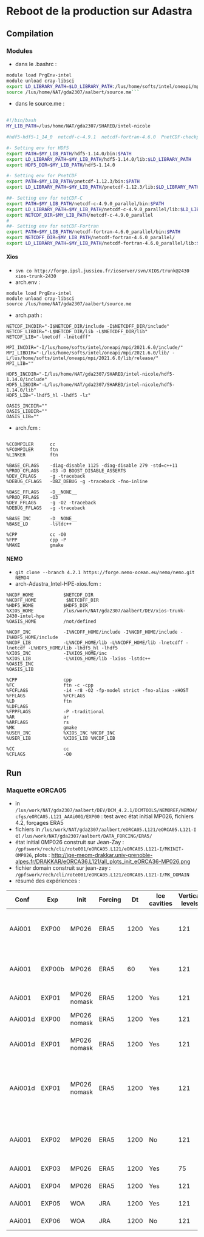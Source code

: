 # Reboot de la production sur Adastra

## Compilation

### Modules

- dans le .bashrc :

```bash
module load PrgEnv-intel
module unload cray-libsci
export LD_LIBRARY_PATH=$LD_LIBRARY_PATH:/lus/home/softs/intel/oneapi/mpi/2021.6.0/libfabric/lib:/lus/home/softs/intel/oneapi/mpi/2021.6.0/lib/:/lus/home/softs/intel/oneapi/mpi/2021.6.0/lib/release/
source /lus/home/NAT/gda2307/aalbert/source.me```
```

- dans le source.me :

``` bash
 
#!/bin/bash
MY_LIB_PATH=/lus/home/NAT/gda2307/SHARED/intel-nicole

#hdf5-hdf5-1_14_0  netcdf-c-4.9.1  netcdf-fortran-4.6.0  PnetCDF-checkpoint.1.12.3

#- Setting env for HDF5
export PATH=$MY_LIB_PATH/hdf5-1.14.0/bin:$PATH
export LD_LIBRARY_PATH=$MY_LIB_PATH/hdf5-1.14.0/lib:$LD_LIBRARY_PATH
export HDF5_DIR=$MY_LIB_PATH/hdf5-1.14.0

#- Setting env for PnetCDF
export PATH=$MY_LIB_PATH/pnetcdf-1.12.3/bin:$PATH
export LD_LIBRARY_PATH=$MY_LIB_PATH/pnetcdf-1.12.3/lib:$LD_LIBRARY_PATH

##- Setting env for netCDF-C
export PATH=$MY_LIB_PATH/netcdf-c-4.9.0_parallel/bin:$PATH
export LD_LIBRARY_PATH=$MY_LIB_PATH/netcdf-c-4.9.0_parallel/lib:$LD_LIBRARY_PATH
export NETCDF_DIR=$MY_LIB_PATH/netcdf-c-4.9.0_parallel
#
##- Setting env for netCDF-Fortran
export PATH=$MY_LIB_PATH/netcdf-fortran-4.6.0_parallel/bin:$PATH
export NETCDFF_DIR=$MY_LIB_PATH/netcdf-fortran-4.6.0_parallel/
export LD_LIBRARY_PATH=$MY_LIB_PATH/netcdf-fortran-4.6.0_parallel/lib:$LD_LIBRARY_PATH
```
#### Xios

  - ```svn co http://forge.ipsl.jussieu.fr/ioserver/svn/XIOS/trunk@2430 xios-trunk-2430```
  - arch.env :  
```
module load PrgEnv-intel
module unload cray-libsci
source /lus/home/NAT/gda2307/aalbert/source.me
```
  - arch.path :
```
NETCDF_INCDIR="-I$NETCDF_DIR/include -I$NETCDFF_DIR/include"
NETCDF_LIBDIR="-L$NETCDF_DIR/lib -L$NETCDFF_DIR/lib"
NETCDF_LIB="-lnetcdf -lnetcdff"

MPI_INCDIR="-I/lus/home/softs/intel/oneapi/mpi/2021.6.0/include/"
MPI_LIBDIR="-L/lus/home/softs/intel/oneapi/mpi/2021.6.0/lib/ -L/lus/home/softs/intel/oneapi/mpi/2021.6.0/lib/release/"
MPI_LIB=""

HDF5_INCDIR="-I/lus/home/NAT/gda2307/SHARED/intel-nicole/hdf5-1.14.0/include"
HDF5_LIBDIR="-L/lus/home/NAT/gda2307/SHARED/intel-nicole/hdf5-1.14.0/lib"
HDF5_LIB="-lhdf5_hl -lhdf5 -lz"

OASIS_INCDIR=""
OASIS_LIBDIR=""
OASIS_LIB=""
```
  - arch.fcm :
```

%CCOMPILER      cc
%FCOMPILER      ftn
%LINKER         ftn

%BASE_CFLAGS    -diag-disable 1125 -diag-disable 279 -std=c++11
%PROD_CFLAGS    -O3 -D BOOST_DISABLE_ASSERTS
%DEV_CFLAGS     -g -traceback
%DEBUG_CFLAGS   -DBZ_DEBUG -g -traceback -fno-inline

%BASE_FFLAGS    -D__NONE__
%PROD_FFLAGS    -O3
%DEV_FFLAGS     -g -O2 -traceback
%DEBUG_FFLAGS   -g -traceback

%BASE_INC       -D__NONE__
%BASE_LD        -lstdc++

%CPP            cc -O0
%FPP            cpp -P
%MAKE           gmake
```

#### NEMO

  - ```git clone --branch 4.2.1 https://forge.nemo-ocean.eu/nemo/nemo.git NEMO4```
  - arch-Adastra_Intel-HPE-xios.fcm :

```
%NCDF_HOME           $NETCDF_DIR
%NCDFF_HOME           $NETCDFF_DIR
%HDF5_HOME           $HDF5_DIR
%XIOS_HOME           /lus/work/NAT/gda2307/aalbert/DEV/xios-trunk-2430-intel-hpe
%OASIS_HOME          /not/defined

%NCDF_INC            -I%NCDFF_HOME/include -I%NCDF_HOME/include -I%HDF5_HOME/include
%NCDF_LIB            -L%NCDF_HOME/lib -L%NCDFF_HOME/lib -lnetcdff -lnetcdf -L%HDF5_HOME/lib -lhdf5_hl -lhdf5
%XIOS_INC            -I%XIOS_HOME/inc
%XIOS_LIB            -L%XIOS_HOME/lib -lxios -lstdc++
%OASIS_INC
%OASIS_LIB

%CPP                 cpp
%FC                  ftn -c -cpp
%FCFLAGS             -i4 -r8 -O2 -fp-model strict -fno-alias -xHOST
%FFLAGS              %FCFLAGS
%LD                  ftn
%LDFLAGS
%FPPFLAGS            -P -traditional
%AR                  ar
%ARFLAGS             rs
%MK                  gmake
%USER_INC            %XIOS_INC %NCDF_INC
%USER_LIB            %XIOS_LIB %NCDF_LIB

%CC                  cc
%CFLAGS              -O0
```
## Run

### Maquette eORCA05

 - in ```/lus/work/NAT/gda2307/aalbert/DEV/DCM_4.2.1/DCMTOOLS/NEMOREF/NEMO4/cfgs/eORCA05.L121_AAAi001/EXP00``` : test avec état initial MP026, fichiers 4.2, forçages ERA5
 - fichiers in ```/lus/work/NAT/gda2307/aalbert/eORCA05.L121/eORCA05.L121-I``` et ```/lus/work/NAT/gda2307/aalbert/DATA_FORCING/ERA5/```
 - état initial 0MP026 construit sur Jean-Zay : ```/gpfswork/rech/cli/rote001/eORCA05.L121/eORCA05.L121-I/MKINIT-OMP026```, plots : http://ige-meom-drakkar.univ-grenoble-alpes.fr/DRAKKAR/eORCA36.L121/all_plots_init_eORCA36-MP026.png
 - fichier domain construit sur jean-zay : ```/gpfswork/rech/cli/rote001/eORCA05.L121/eORCA05.L121-I/MK_DOMAIN```
 - résumé des expériences :


| Conf | Exp | Init | Forcing | Dt | Ice cavities | Vertical levels | Ice init | Debug options | Result |
| --------------- |---------------|-----|--|--|--|--|--|--|--|
|AAi001 | EXP00 | MP026 | ERA5 | 1200 | Yes | 121 | from SST | None | ssh/sal/u -1.7977+308 at 0,0 & 193,39,38, kt=1 |
|AAi001 |EXP00b | MP026 | ERA5 | 60 | Yes | 121 | from SST | None |sal e+308 at 0,0 & 193,39,38, kt=1 (ssh,u ok)|
|AAi001 |EXP01 | MP026 nomask | ERA5 | 1200 | Yes | 121 | from SST | None | segmentation fault at kt=2 |
|AAi001d |EXP00 | MP026 nomask | ERA5 | 1200 | Yes | 121 | from SST | -g -fpe0 -CB -traceback | floating invalid in icevar.f90 |
|AAi001d |EXP01 | MP026 nomask | ERA5 | 1200 | Yes | 121 | None | -g -fpe0 -CB -traceback | floating invalid in iceistate.f90 |
|AAi001d |EXP01 | MP026 nomask | ERA5 | 1200 | Yes | 121 | None | -g -CB -traceback | Subscript #3 of the array PE3 has value 0 which is less than the lower bound of 1 in isftbl.f90 |
|AAi001 |EXP02 | MP026 | ERA5 | 1200 | No | 121 | from SST | None | ssh/sal/u -1.7977+308 at 0,0 & 187,79,1, kt=1 |
|AAi001 |EXP03 | MP026 | ERA5 | 1200 | Yes | 75 | from SST | None |  |
|AAi001 |EXP04 | MP026 | ERA5 | 1200 | Yes | 121 | from SST | None | |
|AAi001 |EXP05 | WOA | JRA | 1200 | Yes | 121 | from SST | None | |
|AAi001 |EXP06 | WOA | JRA | 1200 | No | 121 | from SST | None | |


   
   
